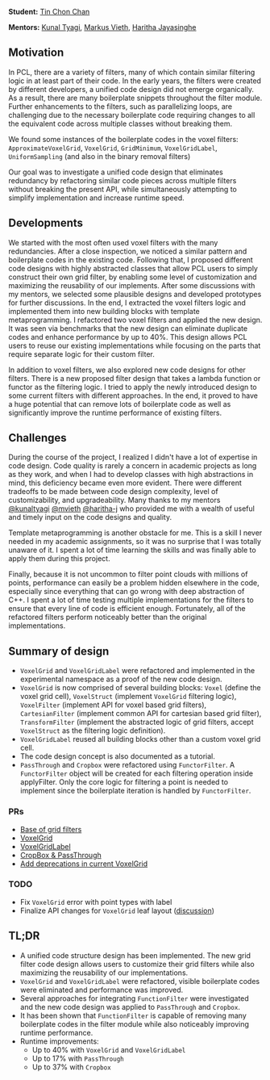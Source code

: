 **Student:** [Tin Chon Chan][tin1254]

**Mentors:** [Kunal Tyagi][kunaltyagi], [Markus Vieth][mvieth], [Haritha Jayasinghe][haritha-j]

## Motivation

In PCL, there are a variety of filters, many of which contain similar filtering logic in at least part of their code.
In the early years, the filters were created by different developers, a unified code design did not emerge organically. As a result, there are many boilerplate snippets throughout the filter module. Further enhancements to the filters, such as parallelizing loops, are challenging due to the necessary boilerplate code requiring changes to all the equivalent code across multiple classes without breaking them.

We found some instances of the boilerplate codes in the voxel filters: `ApproximateVoxelGrid`, `VoxelGrid`, `GridMinimum`, `VoxelGridLabel`, `UniformSampling` (and also in the binary removal filters)

Our goal was to investigate a unified code design that eliminates redundancy by refactoring similar code pieces across multiple filters without breaking the present API, while simultaneously attempting to simplify implementation and increase runtime speed.

## Developments

We started with the most often used voxel filters with the many redundancies. After a close inspection, we noticed a similar pattern and boilerplate codes in the existing code. Following that, I proposed different code designs with highly abstracted classes that allow PCL users to simply construct their own grid filter, by enabling some level of customization and maximizing the reusability of our implements. After some discussions with my mentors, we selected some plausible designs and developed prototypes for further discussions. In the end, I extracted the voxel filters logic and implemented them into new building blocks with template metaprogramming. I refactored two voxel filters and applied the new design. It was seen via benchmarks that the new design can eliminate duplicate codes and enhance performance by up to 40%. This design allows PCL users to reuse our existing implementations while focusing on the parts that require separate logic for their custom filter.

In addition to voxel filters, we also explored new code designs for other filters. There is a new proposed filter design that takes a lambda function or functor as the filtering logic. I tried to apply the newly introduced design to some current filters with different approaches. In the end, it proved to have a huge potential that can remove lots of boilerplate code as well as significantly improve the runtime performance of existing filters.

## Challenges

During the course of the project, I realized I didn't have a lot of expertise in code design. Code quality is rarely a concern in academic projects as long as they work, and when I had to develop classes with high abstractions in mind, this deficiency became even more evident. There were different tradeoffs to be made between code design complexity, level of customizability, and upgradeability. Many thanks to my mentors [@kunaltyagi][kunaltyagi] [@mvieth][mvieth] [@haritha-j][haritha-j] who provided me with a wealth of useful and timely input on the code designs and quality.

Template metaprogramming is another obstacle for me. This is a skill I never needed in my academic assignments, so it was no surprise that I was totally unaware of it. I spent a lot of time learning the skills and was finally able to apply them during this project. 

Finally, because it is not uncommon to filter point clouds with millions of points, performance can easily be a problem hidden elsewhere in the code, especially since everything that can go wrong with deep abstraction of C++. I spent a lot of time testing multiple implementations for the filters to ensure that every line of code is efficient enough. Fortunately, all of the refactored filters perform noticeably better than the original implementations. 

## Summary of design

- `VoxelGrid` and `VoxelGridLabel` were refactored and implemented in the experimental namespace as a proof of the new code design.
- `VoxelGrid` is now comprised of several building blocks: `Voxel` (define the voxel grid cell), `VoxelStruct` (implement `VoxelGrid` filtering logic), `VoxelFilter` (implement API for voxel based grid filters), `CartesianFilter` (implement common API for cartesian based grid filter), `TransformFilter` (implement the abstracted logic of grid filters, accept `VoxelStruct` as the filtering logic definition).
- `VoxelGridLabel` reused all building blocks other than a custom voxel grid cell. 
- The code design concept is also documented as a tutorial.
- `PassThrough` and `Cropbox` were refactored using `FunctorFilter`. A `FunctorFilter` object will be created for each filtering operation inside applyFilter. Only the core logic for filtering a point is needed to implement since the boilerplate iteration is handled by `FunctorFilter`.

### PRs

- [Base of grid filters](https://github.com/PointCloudLibrary/pcl/pull/4828)
- [VoxelGrid](https://github.com/PointCloudLibrary/pcl/pull/4829)
- [VoxelGridLabel](https://github.com/PointCloudLibrary/pcl/pull/4870)
- [CropBox & PassThrough](https://github.com/PointCloudLibrary/pcl/pull/4892)
- [Add deprecations in current VoxelGrid](https://github.com/PointCloudLibrary/pcl/pull/4861)

### TODO

- Fix `VoxelGrid` error with point types with label
- Finalize API changes for `VoxelGrid` leaf layout ([discussion](https://github.com/PointCloudLibrary/pcl/issues/4897#issuecomment-903039969))

[tin1254]: https://github.com/tin1254
[kunaltyagi]: https://github.com/kunaltyagi
[mvieth]: https://github.com/mvieth
[haritha-j]: https://github.com/haritha-j

## TL;DR
- A unified code structure design has been implemented. The new grid filter code design allows users to customize their grid filters while also maximizing the reusability of our implementations.
- `VoxelGrid` and `VoxelGridLabel` were refactored, visible boilerplate codes were eliminated and performance was improved.
- Several approaches for integrating `FunctionFilter` were investigated and the new code design was applied to `PassThrough` and `Cropbox`.
- It has been shown that `FunctionFilter` is capable of removing many boilerplate codes in the filter module while also noticeably improving runtime performance.
- Runtime improvements:
    - Up to 40% with `VoxelGrid` and `VoxelGridLabel`
    - Up to 17% with `PassThrough`
    - Up to 37% with `Cropbox`


